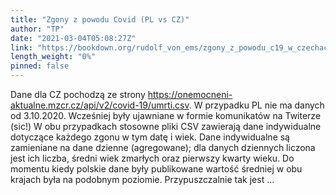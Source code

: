 ```yaml
---
title: "Zgony z powodu Covid (PL vs CZ)"
author: "TP"
date: "2021-03-04T05:08:27Z"
link: "https://bookdown.org/rudolf_von_ems/zgony_z_powodu_c19_w_czechach_i_w__polsce/"
length_weight: "0%"
pinned: false
---
```


Dane dla CZ pochodzą ze strony https://onemocneni-aktualne.mzcr.cz/api/v2/covid-19/umrti.csv. W przypadku PL nie ma danych od 3.10.2020. Wcześniej były ujawniane w formie komunikatów na Twiterze (sic!) W obu przypadkach stosowne pliki CSV zawierają dane indywidualne dotyczące każdego zgonu w tym datę i wiek. Dane indywidualne są zamieniane na dane dzienne (agregowane); dla danych dziennych liczona jest ich liczba, średni wiek zmarłych oraz pierwszy kwarty wieku. Do momentu kiedy polskie dane były publikowane wartość średniej w obu krajach była na podobnym poziomie. Przypuszczalnie tak jest ...
